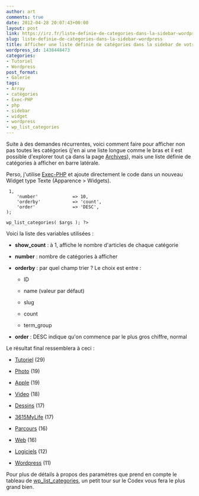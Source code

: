 ```yaml
---
author: art
comments: true
date: 2012-04-28 20:07:43+00:00
layout: post
link: https://irz.fr/liste-definie-de-categories-dans-la-sidebar-wordpress/
slug: liste-definie-de-categories-dans-la-sidebar-wordpress
title: Afficher une liste définie de catégories dans la sidebar de votre blog WordPress
wordpress_id: 1438448473
categories:
- Tutoriel
- Wordpress
post_format:
- Galerie
tags:
- Array
- catégories
- Exec-PHP
- php
- sidebar
- widget
- wordpress
- wp_list_categories
---
```


Suite à des demandes récurrentes, voici comment faire pour afficher non pas toutes les catégories (j'en ai une liste longue comme le bras et il est possible d'explorer tout ça dans la page [Archives](http://irz.fr/archives/)), mais une liste définie de catégories à afficher en barre latérale.

Perso, j'utilise [Exec-PHP](http://bluesome.net/post/2005/08/18/50/) et ajoute directement le code dans un nouveau Widget type Texte (Apparence > Widgets).

    
    
     1,
    	'number'             => 10,
    	'orderby'            => 'count',
    	'order'              => 'DESC',
    );
    
    wp_list_categories( $args ); ?>
    



Voici la liste des variables utilisées :



	
  * **show_count** : à 1, affiche le nombre d'articles de chaque catégorie

	
  * **number** : nombre de catégories à afficher

	
  * **orderby** : par quel champ trier ? Le choix est entre :

    * ID

    * name (valeur par défaut)

    * slug

    * count

    * term_group


	
  * **order** : DESC indique qu'on commence par le plus gros chiffre, normal




Le résultat final ressemblera à ceci :

	
  * [Tutoriel](https://irz.fr/) (29)

	
  * [Photo](https://irz.fr/) (19)

	
  * [Apple](https://irz.fr/) (19)

	
  * [Video](https://irz.fr/) (18)

	
  * [Dessins](https://irz.fr/) (17)

	
  * [3615MyLife](https://irz.fr/) (17)

	
  * [Parcours](https://irz.fr/) (16)

	
  * [Web](https://irz.fr/) (16)

	
  * [Logiciels](https://irz.fr/) (12)

	
  * [Wordpress](http://irz.fr/wordpress) (11)


Pour plus de détails à propos des paramètres que prend en compte le tableau de [wp_list_categories](http://codex.wordpress.org/Template_Tags/wp_list_categories), un petit tour sur le Codex vous fera le plus grand bien.
